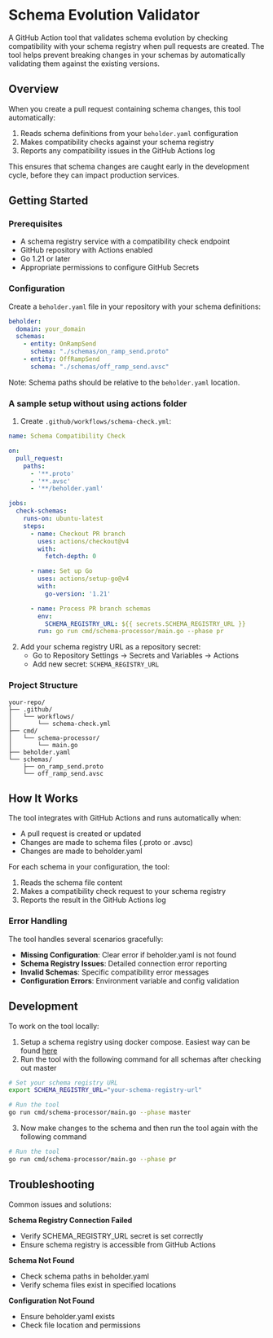 # Schema Evolution Validator

A GitHub Action tool that validates schema evolution by checking compatibility with your schema registry when pull requests are created. The tool helps prevent breaking changes in your schemas by automatically validating them against the existing versions.

## Overview

When you create a pull request containing schema changes, this tool automatically:
1. Reads schema definitions from your `beholder.yaml` configuration
2. Makes compatibility checks against your schema registry
3. Reports any compatibility issues in the GitHub Actions log

This ensures that schema changes are caught early in the development cycle, before they can impact production services.

## Getting Started

### Prerequisites

- A schema registry service with a compatibility check endpoint
- GitHub repository with Actions enabled
- Go 1.21 or later
- Appropriate permissions to configure GitHub Secrets

### Configuration

Create a `beholder.yaml` file in your repository with your schema definitions:

```yaml
beholder:
  domain: your_domain
  schemas:
    - entity: OnRampSend
      schema: "./schemas/on_ramp_send.proto"
    - entity: OffRampSend
      schema: "./schemas/off_ramp_send.avsc"
```

Note: Schema paths should be relative to the `beholder.yaml` location.

### A sample setup without using actions folder

1. Create `.github/workflows/schema-check.yml`:

```yaml
name: Schema Compatibility Check

on:
  pull_request:
    paths:
      - '**.proto'
      - '**.avsc'
      - '**/beholder.yaml'

jobs:
  check-schemas:
    runs-on: ubuntu-latest
    steps:
      - name: Checkout PR branch
        uses: actions/checkout@v4
        with:
          fetch-depth: 0

      - name: Set up Go
        uses: actions/setup-go@v4
        with:
          go-version: '1.21'

      - name: Process PR branch schemas
        env:
          SCHEMA_REGISTRY_URL: ${{ secrets.SCHEMA_REGISTRY_URL }}
        run: go run cmd/schema-processor/main.go --phase pr
```

2. Add your schema registry URL as a repository secret:
    - Go to Repository Settings → Secrets and Variables → Actions
    - Add new secret: `SCHEMA_REGISTRY_URL`

### Project Structure

```
your-repo/
├── .github/
│   └── workflows/
│       └── schema-check.yml
├── cmd/
│   └── schema-processor/
│       └── main.go
├── beholder.yaml
└── schemas/
    ├── on_ramp_send.proto
    └── off_ramp_send.avsc
```

## How It Works

The tool integrates with GitHub Actions and runs automatically when:
- A pull request is created or updated
- Changes are made to schema files (.proto or .avsc)
- Changes are made to beholder.yaml

For each schema in your configuration, the tool:
1. Reads the schema file content
2. Makes a compatibility check request to your schema registry
3. Reports the result in the GitHub Actions log

### Error Handling

The tool handles several scenarios gracefully:
- **Missing Configuration**: Clear error if beholder.yaml is not found
- **Schema Registry Issues**: Detailed connection error reporting
- **Invalid Schemas**: Specific compatibility error messages
- **Configuration Errors**: Environment variable and config validation

## Development

To work on the tool locally:
1. Setup a schema registry using docker compose. Easiest way can be found [here](https://github.com/smartcontractkit/atlas/blob/master/docker-compose.redpanda.yml)
2. Run the tool with the following command for all schemas after checking out master
```bash
# Set your schema registry URL
export SCHEMA_REGISTRY_URL="your-schema-registry-url"

# Run the tool
go run cmd/schema-processor/main.go --phase master
```
3. Now make changes to the schema and then run the tool again with the following command
```bash
# Run the tool
go run cmd/schema-processor/main.go --phase pr
```

## Troubleshooting

Common issues and solutions:

**Schema Registry Connection Failed**
- Verify SCHEMA_REGISTRY_URL secret is set correctly
- Ensure schema registry is accessible from GitHub Actions

**Schema Not Found**
- Check schema paths in beholder.yaml
- Verify schema files exist in specified locations

**Configuration Not Found**
- Ensure beholder.yaml exists
- Check file location and permissions
